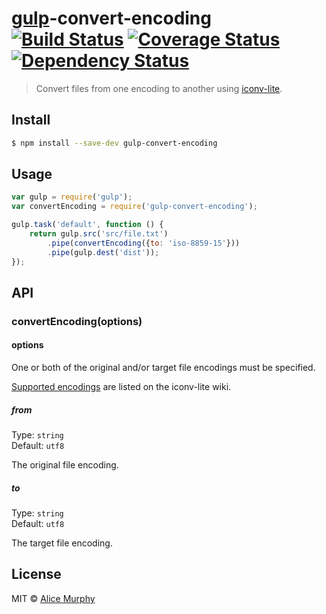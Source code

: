# [gulp](http://gulpjs.com)-convert-encoding [![Build Status](https://travis-ci.org/heldinz/gulp-convert-encoding.svg?branch=master)](https://travis-ci.org/heldinz/gulp-convert-encoding) [![Coverage Status](https://coveralls.io/repos/heldinz/gulp-convert-encoding/badge.svg?branch=master)](https://coveralls.io/r/heldinz/gulp-convert-encoding?branch=master) [![Dependency Status](https://david-dm.org/heldinz/gulp-convert-encoding.svg)](https://david-dm.org/heldinz/gulp-convert-encoding)

> Convert files from one encoding to another using [iconv-lite](https://github.com/ashtuchkin/iconv-lite).


## Install

```sh
$ npm install --save-dev gulp-convert-encoding
```


## Usage

```js
var gulp = require('gulp');
var convertEncoding = require('gulp-convert-encoding');

gulp.task('default', function () {
	return gulp.src('src/file.txt')
		.pipe(convertEncoding({to: 'iso-8859-15'}))
		.pipe(gulp.dest('dist'));
});
```


## API

### convertEncoding(options)

#### options

One or both of the original and/or target file encodings must be specified.

[Supported encodings](https://github.com/ashtuchkin/iconv-lite/wiki/Supported-Encodings) are listed on the iconv-lite wiki.

##### from

Type: `string`  
Default: `utf8`

The original file encoding.

##### to

Type: `string`  
Default: `utf8`

The target file encoding.

## License

MIT © [Alice Murphy](https://github.com/heldinz)
